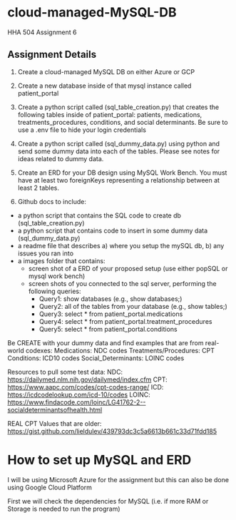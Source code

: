 # cloud-managed-MySQL-DB
HHA 504 Assignment 6

## Assignment Details
1. Create a cloud-managed MySQL DB on either Azure or GCP

2. Create a new database inside of that mysql instance called patient_portal  

3. Create a python script called (sql_table_creation.py) that creates the following tables inside of patient_portal: patients, medications, treatments_procedures, conditions, and social determinants. Be sure to use a .env file to hide your login credentials 

4. Create a python script called (sql_dummy_data.py) using python and send some dummy data into each of the tables. Please see notes for ideas related to dummy data. 

5. Create an ERD for your DB design using MySQL Work Bench. You must have at least two foreignKeys representing a relationship between at least 2 tables. 

6. Github docs to include: 
- a python script that contains the SQL code to create db (sql_table_creation.py) 
- a python script that contains code to insert in some dummy data (sql_dummy_data.py) 
- a readme file that describes a) where you setup the mySQL db, b) any issues you ran into 
- a images folder that contains: 
    - screen shot of a ERD of your proposed setup (use either popSQL or mysql work bench) 
    - screen shots of you connected to the sql server, performing the following queries: 
        - Query1: show databases (e.g., show databases;) 
        - Query2: all of the tables from your database (e.g., show tables;)  
        - Query3: select * from patient_portal.medications 
        - Query4: select * from patient_portal.treatment_procedures
        - Query5: select * from patient_portal.conditions

Be CREATE with your dummy data and find examples that are from real-world codexes: 
Medications: NDC codes
Treatments/Procedures: CPT 
Conditions: ICD10 codes
Social_Determinants: LOINC codes 

Resources to pull some test data: 
NDC: https://dailymed.nlm.nih.gov/dailymed/index.cfm 
CPT: https://www.aapc.com/codes/cpt-codes-range/
ICD: https://icdcodelookup.com/icd-10/codes
LOINC: https://www.findacode.com/loinc/LG41762-2--socialdeterminantsofhealth.html

REAL CPT Values that are older: https://gist.github.com/lieldulev/439793dc3c5a6613b661c33d71fdd185

# How to set up MySQL and ERD

I will be using Microsoft Azure for the assignment but this can also be done using Google Cloud Platform

First we will check the dependencies for MySQL (i.e. if more RAM or Storage is needed to run the program)